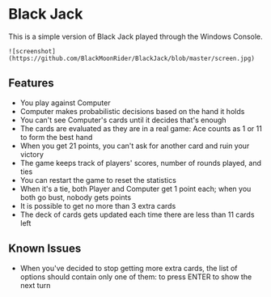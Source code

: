 # Black Jack

This is a simple version of Black Jack played through the Windows Console. 

```
![screenshot](https://github.com/BlackMoonRider/BlackJack/blob/master/screen.jpg)
```

## Features

- You play against Computer
- Computer makes probabilistic decisions based on the hand it holds
- You can't see Computer's cards until it decides that's enough
- The cards are evaluated as they are in a real game: Ace counts as 1 or 11 to form the best hand
- When you get 21 points, you can't ask for another card and ruin your victory
- The game keeps track of players' scores, number of rounds played, and ties
- You can restart the game to reset the statistics 
- When it's a tie, both Player and Computer get 1 point each; when you both go bust, nobody gets points
- It is possible to get no more than 3 extra cards
- The deck of cards gets updated each time there are less than 11 cards left

## Known Issues

- When you've decided to stop getting more extra cards, the list of options should contain only one of them: to press ENTER to show the next turn
